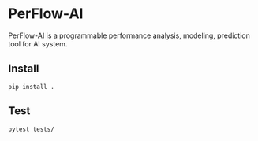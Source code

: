 # PerFlow-AI
PerFlow-AI is a programmable performance analysis, modeling, prediction tool for AI system.

## Install
```
pip install .
```

## Test
```
pytest tests/
```
